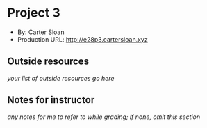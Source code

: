 # Project 3
+ By: Carter Sloan
+ Production URL: <http://e28p3.cartersloan.xyz>

## Outside resources
*your list of outside resources go here*

## Notes for instructor
*any notes for me to refer to while grading; if none, omit this section*